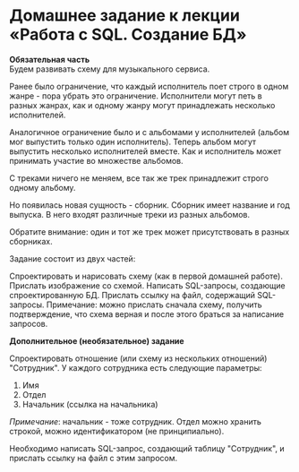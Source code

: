 # Домашнее задание к лекции «Работа с SQL. Создание БД»
**Обязательная часть**<br>
Будем развивать схему для музыкального сервиса.

Ранее было ограничение, что каждый исполнитель поет строго в одном жанре - пора убрать это ограничение. Исполнители могут петь в разных жанрах, как и одному жанру могут принадлежать несколько исполнителей.

Аналогичное ограничение было и с альбомами у исполнителей (альбом мог выпустить только один исполнитель). Теперь альбом могут выпустить несколько исполнителей вместе. Как и исполнитель может принимать участие во множестве альбомов.

С треками ничего не меняем, все так же трек принадлежит строго одному альбому.

Но появилась новая сущность - сборник. Сборник имеет название и год выпуска. В него входят различные треки из разных альбомов.

Обратите внимание: один и тот же трек может присутствовать в разных сборниках.

Задание состоит из двух частей:

Спроектировать и нарисовать схему (как в первой домашней работе). Прислать изображение со схемой.
Написать SQL-запросы, создающие спроектированную БД. Прислать ссылку на файл, содержащий SQL-запросы.
Примечание: можно прислать сначала схему, получить подтверждение, что схема верная и после этого браться за написание запросов.

**Дополнительное (необязательное) задание**

Спроектировать отношение (или схему из нескольких отношений) "Сотрудник". У каждого сотрудника есть следующие параметры:

1. Имя
2. Отдел
3. Начальник (ссылка на начальника)

_Примечание_: начальник - тоже сотрудник. Отдел можно хранить строкой, можно идентификатором (не принципиально).

Необходимо написать SQL-запрос, создающий таблицу "Сотрудник", и прислать ссылку на файл с этим запросом.
